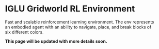 # IGLU Gridworld RL Environment

Fast and scalable reinforcement learning environment. The env represents an embodied agent with an ability to navigate, place, and break blocks of six different colors.

**This page will be updated with more details soon.**
